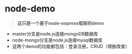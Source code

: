 # node-demo

> **这只是一个基于node-express框架的demo**

- master分支是node.js连接mongoDB数据库
- node-mongo分支是node.js连接mysql数据库
- 这两个demo的功能都包括：登录注册，CRUD（增删改查）


